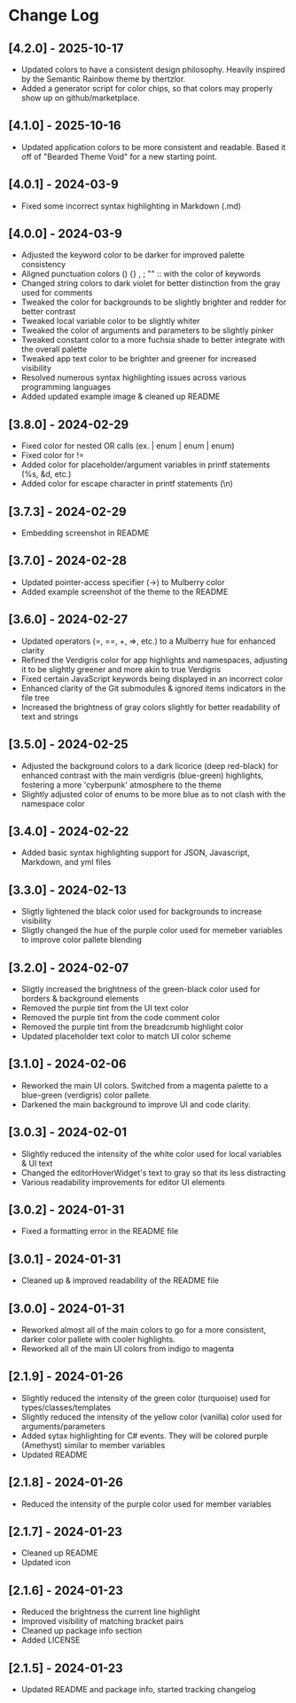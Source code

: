 # Change Log

## [4.2.0] - 2025-10-17

- Updated colors to have a consistent design philosophy. Heavily inspired by the Semantic Rainbow theme by thertzlor.
- Added a generator script for color chips, so that colors may properly show up on github/marketplace.

## [4.1.0] - 2025-10-16

- Updated application colors to be more consistent and readable. Based it off of "Bearded Theme Void" for a new starting point.

## [4.0.1] - 2024-03-9

- Fixed some incorrect syntax highlighting in Markdown (.md)

## [4.0.0] - 2024-03-9

- Adjusted the keyword color to be darker for improved palette consistency
- Aligned punctuation colors () {} , ; "" ::  with the color of keywords
- Changed string colors to dark violet for better distinction from the gray used for comments
- Tweaked the color for backgrounds to be slightly brighter and redder for better contrast
- Tweaked local variable color to be slightly whiter
- Tweaked the color of arguments and parameters to be slightly pinker
- Tweaked constant color to a more fuchsia shade to better integrate with the overall palette
- Tweaked app text color to be brighter and greener for increased visibility
- Resolved numerous syntax highlighting issues across various programming languages
- Added updated example image & cleaned up README

## [3.8.0] - 2024-02-29

- Fixed color for nested OR calls (ex. | enum  | enum | enum)
- Fixed color for !=
- Added color for placeholder/argument variables in printf statements (%s, &d, etc.)
- Added color for escape character in printf statements (\n)

## [3.7.3] - 2024-02-29

- Embedding screenshot in README

## [3.7.0] - 2024-02-28

- Updated pointer-access specifier (->) to Mulberry color
- Added example screenshot of the theme to the README

## [3.6.0] - 2024-02-27

- Updated operators (=, ==, +, =>, etc.) to a Mulberry hue for enhanced clarity
- Refined the Verdigris color for app highlights and namespaces, adjusting it to be slightly greener and more akin to true Verdigris
- Fixed certain JavaScript keywords being displayed in an incorrect color
- Enhanced clarity of the Git submodules & ignored items indicators in the file tree
- Increased the brightness of gray colors slightly for better readability of text and strings

## [3.5.0] - 2024-02-25

- Adjusted the background colors to a dark licorice (deep red-black) for enhanced contrast with the main verdigris (blue-green) highlights, fostering a more 'cyberpunk' atmosphere to the theme
- Slightly adjusted color of enums to be more blue as to not clash with the namespace color

## [3.4.0] - 2024-02-22

- Added basic syntax highlighting support for JSON, Javascript, Markdown, and yml files

## [3.3.0] - 2024-02-13

- Sligtly lightened the black color used for backgrounds to increase visibility
- Sligtly changed the hue of the purple color used for memeber variables to improve color pallete blending

## [3.2.0] - 2024-02-07

- Sligtly increased the brightness of the green-black color used for borders & background elements
- Removed the purple tint from the UI text color
- Removed the purple tint from the code comment color
- Removed the purple tint from the breadcrumb highlight color
- Updated placeholder text color to match UI color scheme

## [3.1.0] - 2024-02-06

- Reworked the main UI colors. Switched from a magenta palette to a blue-green (verdigris) color pallete.
- Darkened the main background to improve UI and code clarity.

## [3.0.3] - 2024-02-01

- Slightly reduced the intensity of the white color used for local variables & UI text
- Changed the editorHoverWidget's text to gray so that its less distracting
- Various readability improvements for editor UI elements

## [3.0.2] - 2024-01-31

- Fixed a formatting error in the README file

## [3.0.1] - 2024-01-31

- Cleaned up & improved readability of the README file

## [3.0.0] - 2024-01-31

- Reworked almost all of the main colors to go for a more consistent, darker color pallete with cooler highlights.
- Reworked all of the main UI colors from indigo to magenta

## [2.1.9] - 2024-01-26

- Slightly reduced the intensity of the green color (turquoise) used for types/classes/templates
- Slightly reduced the intensity of the yellow color (vanilla) color used for arguments/parameters
- Added sytax highlighting for C# events. They will be colored purple (Amethyst) similar to member variables
- Updated README

## [2.1.8] - 2024-01-26

- Reduced the intensity of the purple color used for member variables

## [2.1.7] - 2024-01-23

- Cleaned up README
- Updated icon

## [2.1.6] - 2024-01-23

- Reduced the brightness the current line highlight
- Improved visibility of matching bracket pairs
- Cleaned up package info section
- Added LICENSE

## [2.1.5] - 2024-01-23

- Updated README and package info, started tracking changelog
